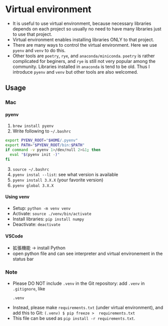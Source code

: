 # Virtual environment
* It is useful to use virtual environment, because necessary libraries depends on each project so usually no need to have many libraries just to use that project.
* Virtual environment enables installing libraries ONLY to that project.
* There are many ways to control the virtual environment. Here we use `pyenv` and `venv` to do this.
* Other tools are `poetry`, `rye`, and `anaconda/miniconda`. `poetry` is rather complicated for beginers, and `rye` is still not very popular among the community. Libraries installed in `anaconda` is tend to be old. Thus I introduce `pyenv` and `venv` but other tools are also welcomed.

## Usage
### Mac
#### pyenv
1. `brew install pyenv`
2. Write following to `~/.bashrc`
  ```bash
  export PYENV_ROOT="$HOME/.pyenv"
  export PATH="$PYENV_ROOT/bin:$PATH"
  if command -v pyenv 1>/dev/null 2>&1; then
    eval "$(pyenv init -)"
  fi
  ```
3. `source ~/.bashrc`
4. `pyenv instal --list`: see what version is available
4. `pyenv install 3.X.X` (your favorite version)
5. `pyenv global 3.X.X`

#### Using venv
* Setup: `python -m venv venv`
* Activate: `source ./venv/bin/activate`
* Install libraries: `pip install numpy`
* Deactivate: `deactivate`

#### VSCode
* 拡張機能 -> install Python
* open python file and can see interpreter and virtual environement in the status bar

### Note
* Please DO NOT include `.venv` in the Git repository: add `.venv` in `.gitignore`, like
  ```bash
  .venv
  ```
* Instead, please make `requirements.txt` (under virtual environment), and add this to Git: `(.venv) $ pip freeze >  requirements.txt`
* This file can be used as `pip install -r requirements.txt`.
